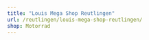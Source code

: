 ```yaml
---
title: "Louis Mega Shop Reutlingen"
url: /reutlingen/louis-mega-shop-reutlingen/
shop: Motorrad
---
```

